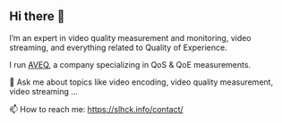  ## Hi there 👋

I’m an expert in video quality measurement and monitoring, video streaming, and everything related to Quality of Experience.

I run [AVEQ](https://aveq.info/), a company specializing in QoS & QoE measurements.

💬 Ask me about topics like video encoding, video quality measurement, video streaming …

📫 How to reach me: https://slhck.info/contact/
